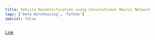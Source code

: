 ```yaml
---
title: Vehicle Reidentification using Convolutional Neural Network
tags: ['Data Warehousing', 'Python']
special: false
---
```

[Link](https://github.com/nirmalhk7/dwdm)